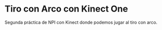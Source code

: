 # Tiro con Arco con Kinect One
Segunda práctica de NPI con Kinect donde podemos jugar al tiro con arco.
